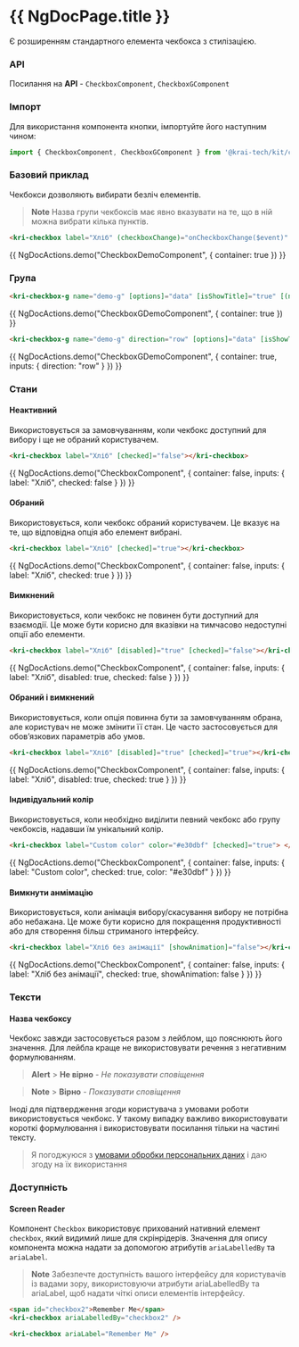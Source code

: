 # {{ NgDocPage.title }}

Є розширенням стандартного елемента чекбокса з стилізацією.

### API

Посилання на **API** - `CheckboxComponent`, `CheckboxGComponent`

### Імпорт

Для використання компонента кнопки, імпортуйте його наступним чином:

```ts
import { CheckboxComponent, CheckboxGComponent } from '@krai-tech/kit/checkbox';
```

### Базовий приклад

Чекбокси дозволяють вибирати безліч елементів.

> **Note**
> Назва групи чекбоксів має явно вказувати на те, що в ній можна вибрати кілька пунктів.

```html name="checkbox.component.ts"
<kri-checkbox label="Хліб" (checkboxChange)="onCheckboxChange($event)" [(ngModel)]="vm"> </kri-checkbox>
```

{{ NgDocActions.demo("CheckboxDemoComponent", { container: true }) }}

### Група

```html name="checkbox-g.component.ts"
<kri-checkbox-g name="demo-g" [options]="data" [isShowTitle]="true" [(ngModel)]="vm" (checkboxChange)="onCheckboxChange($event)"> </kri-checkbox-g>
```

{{ NgDocActions.demo("CheckboxGDemoComponent", { container: true }) }}

```html name="checkbox-g.component.ts"
<kri-checkbox-g name="demo-g" direction="row" [options]="data" [isShowTitle]="true" [(ngModel)]="vm" (checkboxChange)="onCheckboxChange($event)"> </kri-checkbox-g>
```

{{ NgDocActions.demo("CheckboxGDemoComponent", { container: true, inputs: { direction: "row" } }) }}

### Стани

#### Неактивний

Використовується за замовчуванням, коли чекбокс доступний для вибору і ще не обраний користувачем.

```html name="checkbox.component.ts"
<kri-checkbox label="Хліб" [checked]="false"></kri-checkbox>
```

{{ NgDocActions.demo("CheckboxComponent", { container: false, inputs: { label: "Хліб", checked: false } }) }}

#### Обраний

Використовується, коли чекбокс обраний користувачем. Це вказує на те, що відповідна опція або елемент вибрані.

```html name="checkbox.component.ts"
<kri-checkbox label="Хліб" [checked]="true"></kri-checkbox>
```

{{ NgDocActions.demo("CheckboxComponent", { container: false, inputs: { label: "Хліб", checked: true } }) }}

#### Вимкнений

Використовується, коли чекбокс не повинен бути доступний для взаємодії. Це може бути корисно для вказівки на тимчасово недоступні опції або елементи.

```html name="checkbox.component.ts"
<kri-checkbox label="Хліб" [disabled]="true" [checked]="false"></kri-checkbox>
```

{{ NgDocActions.demo("CheckboxComponent", { container: false, inputs: { label: "Хліб", disabled: true, checked: false } }) }}

#### Обраний і вимкнений

Використовується, коли опція повинна бути за замовчуванням обрана, але користувач не може змінити її стан. Це часто застосовується для обов’язкових параметрів або умов.

```html name="checkbox.component.ts"
<kri-checkbox label="Хліб" [disabled]="true" [checked]="true"></kri-checkbox>
```

{{ NgDocActions.demo("CheckboxComponent", { container: false, inputs: { label: "Хліб", disabled: true, checked: true } }) }}

#### Індивідуальний колір

Використовується, коли необхідно виділити певний чекбокс або групу чекбоксів, надавши їм унікальний колір.

```html name="checkbox.component.ts"
<kri-checkbox label="Custom color" color="#e30dbf" [checked]="true"> </kri-checkbox>
```

{{ NgDocActions.demo("CheckboxComponent", { container: false, inputs: { label: "Custom color", checked: true, color: "#e30dbf" } }) }}

#### Вимкнути анмімацію

Використовується, коли анімація вибору/скасування вибору не потрібна або небажана. Це може бути корисно для покращення продуктивності або для створення більш стриманого інтерфейсу.

```html name="checkbox.component.ts"
<kri-checkbox label="Хліб без анімації" [showAnimation]="false"></kri-checkbox>
```

{{ NgDocActions.demo("CheckboxComponent", { container: false, inputs: { label: "Хліб без анімації", checked: true, showAnimation: false } }) }}

### Тексти

#### Назва чекбоксу

Чекбокс завжди застосовується разом з лейблом, що пояснюють його значення.
Для лейбла краще не використовувати речення з негативним формулюванням.

> **Alert** > **Не вірно** - _Не показувати сповіщення_

> **Note** > **Вірно** - _Показувати сповіщення_

Іноді для підтвердження згоди користувача з умовами роботи використовується чекбокс.
У такому випадку важливо використовувати короткі формулювання і використовувати посилання тільки на частині тексту.

> Я погоджуюся з [умовами обробки персональних даних]() і даю згоду на їх використання

### Доступність

#### Screen Reader

Компонент `Checkbox` використовує прихований нативний елемент `checkbox`, який видимий лише для скрінрідерів.
Значення для опису компонента можна надати за допомогою атрибутів `ariaLabelledBy` та `ariaLabel`.

> **Note**
> Забезпечте доступність вашого інтерфейсу для користувачів із вадами зору, використовуючи атрибути ariaLabelledBy та ariaLabel, щоб надати чіткі описи елементів інтерфейсу.

```html
<span id="checkbox2">Remember Me</span>
<kri-checkbox ariaLabelledBy="checkbox2" />

<kri-checkbox ariaLabel="Remember Me" />
```
